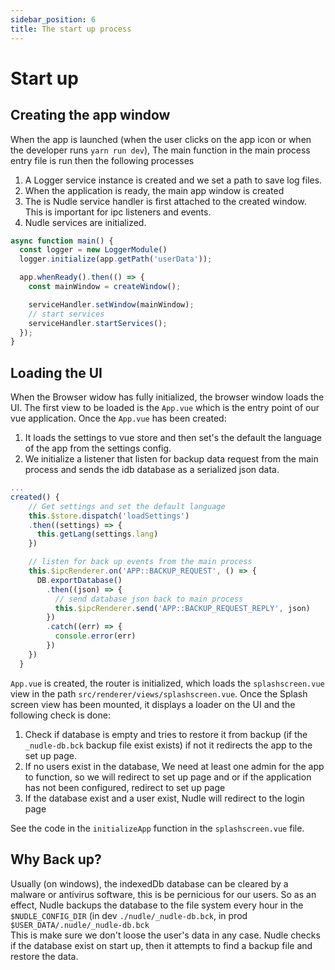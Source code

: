 ```yaml
---
sidebar_position: 6
title: The start up process
---
```

# Start up

## Creating the app window
When the app is launched (when the user clicks on the app icon or when the developer runs `yarn run dev`), The main function in the main process entry file is run then the following processes 
1. A Logger service instance is created and we set a path to save log files.
2. When the application is ready, the main app window is created
3. The is Nudle service handler is first attached to the created window. This is important for ipc listeners and events. 
4. Nudle services are initialized.
```js title=src/main/index.ts
async function main() {
  const logger = new LoggerModule()
  logger.initialize(app.getPath('userData'));

  app.whenReady().then(() => {
    const mainWindow = createWindow();

    serviceHandler.setWindow(mainWindow);
    // start services
    serviceHandler.startServices();
  });
}
```
## Loading the UI
When the Browser widow has fully initialized, the browser window loads the UI. The first view to be loaded is the `App.vue` which is the entry point of our vue application. Once the `App.vue` has been created:
1. It loads the settings to vue store and then set's the default the language of the app from the settings config.
2. We initialize a listener that listen for backup data request from the main process and sends the idb database as a serialized json data.

```ts title=src/renderer/App.vue
...
created() {
    // Get settings and set the default language
    this.$store.dispatch('loadSettings')
    .then((settings) => {
      this.getLang(settings.lang)
    })

    // listen for back up events from the main process
    this.$ipcRenderer.on('APP::BACKUP_REQUEST', () => {
      DB.exportDatabase()
        .then((json) => {
          // send database json back to main process
          this.$ipcRenderer.send('APP::BACKUP_REQUEST_REPLY', json)
        })
        .catch((err) => {
          console.error(err)
        })
    })
  }
```
`App.vue` is created, the router is initialized, which loads the `splashscreen.vue` view in the path `src/renderer/views/splashscreen.vue`. Once the Splash screen view has been mounted, it displays a loader on the UI and the following check is done:
1. Check if database is empty and tries to restore it from backup (if the `_nudle-db.bck` backup file exist exists) if not it redirects the app to the set up page.
2. If no users exist in the database, We need at least one admin for the app to function, so we will redirect to set up page and or if the application has not been configured, redirect to set up page
3. If the database exist and a user exist, Nudle will redirect to the login page

See the code in the `initializeApp` function in the `splashscreen.vue` file.

## Why Back up?
Usually (on windows), the indexedDb database can be cleared by a malware or antivirus software, this is be pernicious for our users.
So as an effect, Nudle backups the database to the file system every hour in the `$NUDLE_CONFIG_DIR` (in dev `./nudle/_nudle-db.bck`, in prod `$USER_DATA/.nudle/_nudle-db.bck` <br />
This is make sure we don't loose the user's data in any case. Nudle checks if the database exist on start up, then it attempts to find a backup file and restore the data.